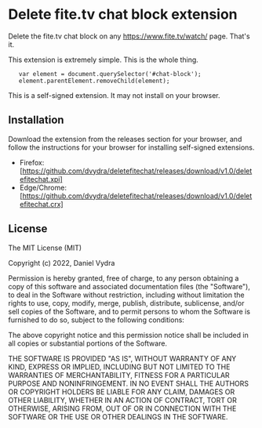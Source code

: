 # Delete fite.tv chat block extension

  Delete the fite.tv chat block on any https://www.fite.tv/watch/ page. That's it.

  This extension is extremely simple. This is the whole thing.
  ```
     var element = document.querySelector('#chat-block');
     element.parentElement.removeChild(element);
  ```
  
  This is a self-signed extension. It may not install on your browser.

## Installation

  Download the extension from the releases section for your browser, and follow the instructions for your browser for installing self-signed extensions.

  * Firefox: [https://github.com/dvydra/deletefitechat/releases/download/v1.0/deletefitechat.xpi]
  * Edge/Chrome: [https://github.com/dvydra/deletefitechat/releases/download/v1.0/deletefitechat.crx]
  


## License

  The MIT License (MIT)

  Copyright (c) 2022, Daniel Vydra

  Permission is hereby granted, free of charge, to any person obtaining a copy
  of this software and associated documentation files (the "Software"), to deal
  in the Software without restriction, including without limitation the rights
  to use, copy, modify, merge, publish, distribute, sublicense, and/or sell
  copies of the Software, and to permit persons to whom the Software is
  furnished to do so, subject to the following conditions:

  The above copyright notice and this permission notice shall be included in
  all copies or substantial portions of the Software.

  THE SOFTWARE IS PROVIDED "AS IS", WITHOUT WARRANTY OF ANY KIND, EXPRESS OR
  IMPLIED, INCLUDING BUT NOT LIMITED TO THE WARRANTIES OF MERCHANTABILITY,
  FITNESS FOR A PARTICULAR PURPOSE AND NONINFRINGEMENT. IN NO EVENT SHALL THE
  AUTHORS OR COPYRIGHT HOLDERS BE LIABLE FOR ANY CLAIM, DAMAGES OR OTHER
  LIABILITY, WHETHER IN AN ACTION OF CONTRACT, TORT OR OTHERWISE, ARISING FROM,
  OUT OF OR IN CONNECTION WITH THE SOFTWARE OR THE USE OR OTHER DEALINGS IN
  THE SOFTWARE.